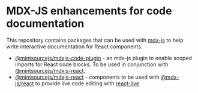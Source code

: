 # MDX-JS enhancements for code documentation

This repository contains packages that can be used with [mdx-js](https://mdxjs.com/) to help write interactive documentation for React components.

* [@mintsourcejs/mdxjs-code-plugin](./packages/mdxjs-code-plugin/README.md) - an mdx-js plugin to enable scoped imports for React code blocks. To be used in conjunction with [@mintsourcejs/mdxjs-react](./packages/mdxjs-react).
* [@mintsourcejs/mdxjs-react](./packages/mdxjs-react/README.md) - components to be used with [@mdx-js/react](https://mdxjs.com/packages/react/) to provide live code editing with [react-live](https://www.npmjs.com/package/react-live)